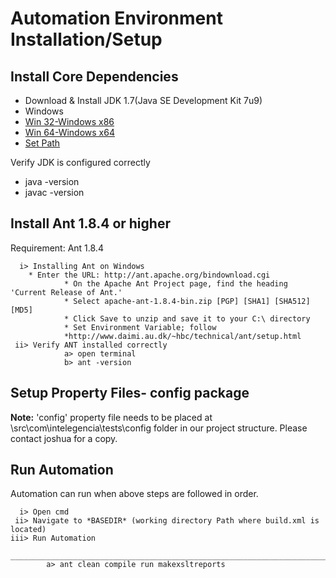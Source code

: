 # Automation Environment Installation/Setup

Install Core Dependencies
-------------------------

* Download & Install JDK 1.7(Java SE Development Kit 7u9)
*  Windows
 * [Win 32-Windows x86](http://www.oracle.com/technetwork/java/javase/downloads/jdk7u9-downloads-1859576.html)
 * [Win 64-Windows x64](http://www.oracle.com/technetwork/java/javase/downloads/jdk7u9-downloads-1859576.html)
 * [Set Path](http://java.com/en/download/help/path.xml)

Verify JDK is configured correctly
 * java -version
 * javac -version	
	
	
Install Ant 1.8.4 or higher
---------------------------
Requirement: Ant 1.8.4

	  i> Installing Ant on Windows
		* Enter the URL: http://ant.apache.org/bindownload.cgi
                * On the Apache Ant Project page, find the heading 'Current Release of Ant.'
                * Select apache-ant-1.8.4-bin.zip [PGP] [SHA1] [SHA512] [MD5]
                * Click Save to unzip and save it to your C:\ directory 
                * Set Environment Variable; follow 
                *http://www.daimi.au.dk/~hbc/technical/ant/setup.html
     ii> Verify ANT installed correctly 
                a> open terminal
                b> ant -version
         

Setup Property Files- config package
--------------------
**Note:** 'config' property file needs to be placed at \src\com\intelegencia\tests\config folder in our project structure.  Please contact joshua for a copy.



Run Automation
--------------
Automation can run when above steps are followed in order.

      i> Open cmd
     ii> Navigate to *BASEDIR* (working directory Path where build.xml is located)
    iii> Run Automation
               ______________________________________________________________________________________________________
            a> ant clean compile run makexsltreports 
		